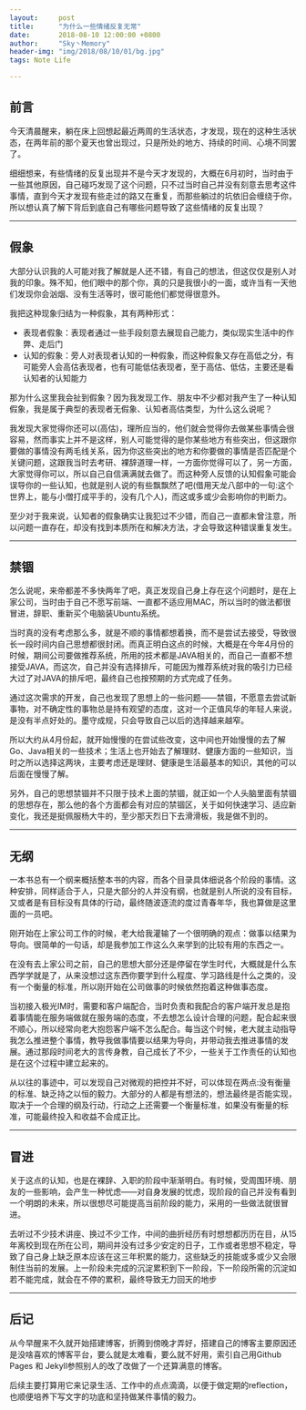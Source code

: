 ```yaml
---
layout:     post
title:      "为什么一些情绪反复无常"
date:       2018-08-10 12:00:00 +0800
author:     "Sky丶Memory"
header-img: "img/2018/08/10/01/bg.jpg"
tags: Note Life

---
```


## 前言

今天清晨醒来，躺在床上回想起最近两周的生活状态，才发现，现在的这种生活状态，在两年前的那个夏天也曾出现过，只是所处的地方、持续的时间、心境不同罢了。

细细想来，有些情绪的反复出现并不是今天才发现的，大概在6月初时，当时由于一些其他原因，自己碰巧发现了这个问题，只不过当时自己并没有刻意去思考这件事情，直到今天才发现有些走过的路又在重复，而那些躺过的坑依旧会缠绕于你，所以想认真了解下背后到底自己有哪些问题导致了这些情绪的反复出现？

---

## 假象

大部分认识我的人可能对我了解就是人还不错，有自己的想法，但这仅仅是别人对我的印象。殊不知，他们眼中的那个你，真的只是我很小的一面，或许当有一天他们发现你会汹烟、没有生活等时，很可能他们都觉得很意外。

我把这种现象归结为一种假象，其有两种形式：

- 表现者假象：表现者通过一些手段刻意去展现自己能力，类似现实生活中的作弊、走后门
- 认知的假象：旁人对表现者认知的一种假象，而这种假象又存在高低之分，有可能旁人会高估表现者，也有可能低估表现者，至于高估、低估，主要还是看认知者的认知能力

那为什么这里我会扯到假象？因为我发现工作、朋友中不少都对我产生了一种认知假象，我是属于典型的表现者无假象、认知者高估类型，为什么这么说呢？

我发现大家觉得你还可以(高估)，理所应当的，他们就会觉得你去做某些事情会很容易，然而事实上并不是这样，别人可能觉得的是你某些地方有些突出，但这跟你要做的事情没有两毛线关系，因为你这些突出的地方和你要做的事情是否匹配是个关键问题，这跟我当时去考研、裸辞道理一样，一方面你觉得可以了，另一方面，大家觉得你可以，所以自己自信满满就去做了。而这种旁人反馈的认知假象可能会误导你的一些认知，也就是别人说的有些飘飘然了吧(借用天龙八部中的一句:这个世界上，能与小僧打成平手的，没有几个人)，而这或多或少会影响你的判断力。

至少对于我来说，认知者的假象确实让我犯过不少错，而自己一直都未曾注意，所以问题一直存在，却没有找到本质所在和解决方法，才会导致这种错误重复发生。

---

## 禁锢

怎么说呢，来帝都差不多快两年了吧，真正发现自己身上存在这个问题时，是在上家公司，当时由于自己不愿写前端、一直都不适应用MAC，所以当时的做法都很冒进，辞职、重新买个电脑装Ubuntu系统。

当时真的没有考虑那么多，就是不顺的事情都想着换，而不是尝试去接受，导致很长一段时间内自己思想都很封闭。而真正明白这点的时候，大概是在今年4月份的时候，期间公司要做推荐系统，所用的技术都是JAVA相关的，而自己一直都不想接受JAVA，而这次，自己并没有选择排斥，可能因为推荐系统对我的吸引力已经大过了对JAVA的排斥吧，最终自己也按预期的方式完成了任务。

通过这次需求的开发，自己也发现了思想上的一些问题——禁锢，不愿意去尝试新事物，对不确定性的事物总是持有观望的态度，这对一个正值风华的年轻人来说，是没有半点好处的。墨守成规，只会导致自己以后的选择越来越窄。

所以大约从4月份起，就开始慢慢的在尝试些改变，这中间也开始慢慢的去了解Go、Java相关的一些技术；生活上也开始去了解理财、健康方面的一些知识，当时之所以选择这两块，主要考虑还是理财、健康是生活最基本的知识，其他的可以后面在慢慢了解。

另外，自己的思想禁锢并不只限于技术上面的禁锢，就正如一个人头脑里面有禁锢的思想存在，那么他的各个方面都会有对应的禁锢区，关于如何快速学习、适应新变化，我还是挺佩服杨大牛的，至少那天烈日下去滑滑板，我是做不到的。

---

## 无纲

一本书总有一个纲来概括整本书的内容，而各个目录具体细说各个阶段的事情。这种安排，同样适合于人，只是大部分的人并没有纲，也就是别人所说的没有目标，又或者是有目标没有具体的行动，最终随波逐流的度过青春年华，我也算做是这里面的一员吧。

刚开始在上家公司工作的时候，老大给我灌输了一个很明确的观点：做事以结果为导向。很简单的一句话，却是我参加工作这么久来学到的比较有用的东西之一。

在没有去上家公司之前，自己的思想大部分还是停留在学生时代，大概就是什么东西学学就是了，从来没想过这东西你要学到什么程度、学习路线是什么之类的，没有一个衡量的标准，所以刚开始在公司做事的时候依然抱着这种做事态度。

当初接入极光IM时，需要和客户端配合，当时负责和我配合的客户端开发总是抱着事情能在服务端做就在服务端的态度，不去想怎么设计合理的问题，配合起来很不顺心，所以经常向老大抱怨客户端不怎么配合。每当这个时候，老大就主动指导我怎么推进整个事情，教导我做事情要以结果为导向，并带动我去推进事情的发展。通过那段时间老大的言传身教，自己成长了不少，一些关于工作责任的认知也是在这个过程中建立起来的。

从以往的事迹中，可以发现自己对微观的把控并不好，可以体现在两点:没有衡量的标准、缺乏持之以恒的毅力。大部分的人都是有想法的，想法最终是否能实现，取决于一个合理的纲及行动，行动之上还需要一个衡量标准，如果没有衡量的标准，可能最终投入和收益不会成正比。

---

## 冒进

关于这点的认知，也是在裸辞、入职的阶段中渐渐明白。有时候，受周围环境、朋友的一些影响，会产生一种忧虑——对自身发展的忧虑，现阶段的自己并没有看到一个明朗的未来，所以很想尽可能提高当前阶段的能力，采用的一些做法就很冒进。

去听过不少技术讲座、换过不少工作，中间的曲折经历有时想想都历历在目，从15年离校到现在所在公司，期间并没有过多少安定的日子，工作或者思想不稳定，导致了自己身上缺乏原本应该在这三年积累的能力，这些缺乏的技能或多或少又会限制住当前的发展。上一阶段未完成的沉淀累积到下一阶段，下一阶段所需的沉淀如若不能完成，就会在不停的累积，最终导致无力回天的地步

---

## 后记

从今早醒来不久就开始搭建博客，折腾到傍晚才弄好，搭建自己的博客主要原因还是没啥喜欢的博客平台，要么就是太难看，要么就不好用，索引自己用Github Pages 和 Jekyll参照别人的改了改做了一个还算满意的博客。

后续主要打算用它来记录生活、工作中的点点滴滴，以便于做定期的reflection，也顺便培养下写文字的功底和坚持做某件事情的毅力。


